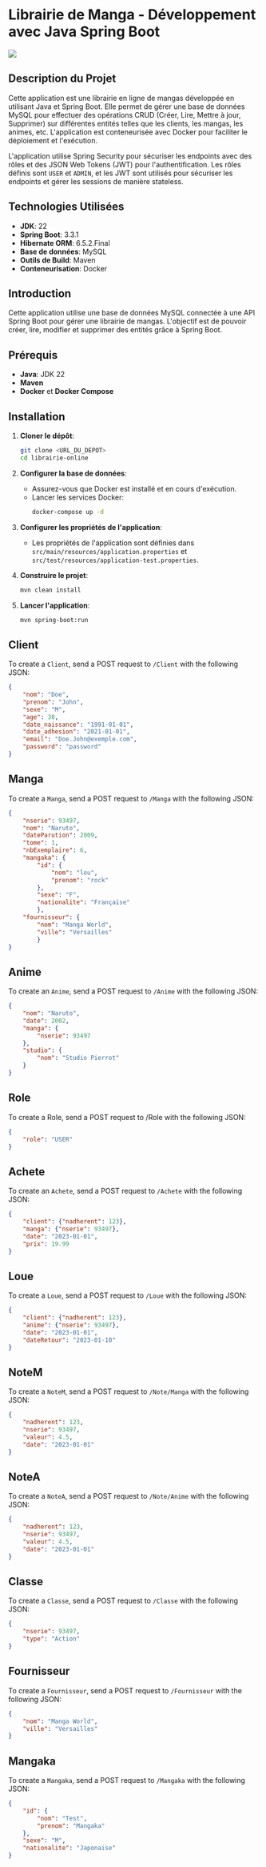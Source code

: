 # Librairie de Manga - Développement avec Java Spring Boot

![](backend.webp)

## Description du Projet

Cette application est une librairie en ligne de mangas développée en utilisant Java et Spring Boot. Elle permet de gérer une base de données MySQL pour effectuer des opérations CRUD (Créer, Lire, Mettre à jour, Supprimer) sur différentes entités telles que les clients, les mangas, les animes, etc. L'application est conteneurisée avec Docker pour faciliter le déploiement et l'exécution.

L'application utilise Spring Security pour sécuriser les endpoints avec des rôles et des JSON Web Tokens (JWT) pour l'authentification. Les rôles définis sont `USER` et `ADMIN`, et les JWT sont utilisés pour sécuriser les endpoints et gérer les sessions de manière stateless.

## Technologies Utilisées

- **JDK**: 22
- **Spring Boot**: 3.3.1
- **Hibernate ORM**: 6.5.2.Final
- **Base de données**: MySQL
- **Outils de Build**: Maven
- **Conteneurisation**: Docker

## Introduction

Cette application utilise une base de données MySQL connectée à une API Spring Boot pour gérer une librairie de mangas. L'objectif est de pouvoir créer, lire, modifier et supprimer des entités grâce à Spring Boot.

## Prérequis

- **Java**: JDK 22
- **Maven**
- **Docker** et **Docker Compose**

## Installation

1. **Cloner le dépôt**:
    ```sh
    git clone <URL_DU_DEPOT>
    cd librairie-online
    ```

2. **Configurer la base de données**:
    - Assurez-vous que Docker est installé et en cours d'exécution.
    - Lancer les services Docker:
        ```sh
        docker-compose up -d
        ```

3. **Configurer les propriétés de l'application**:
    - Les propriétés de l'application sont définies dans `src/main/resources/application.properties` et `src/test/resources/application-test.properties`.

4. **Construire le projet**:
    ```sh
    mvn clean install
    ```

5. **Lancer l'application**:
    ```sh
    mvn spring-boot:run
    ```
## Client

To create a `Client`, send a POST request to `/Client` with the following JSON:

```json
{
    "nom": "Doe",
    "prenom": "John",
    "sexe": "M",
    "age": 30,
    "date_naissance": "1991-01-01",
    "date_adhesion": "2021-01-01",
    "email": "Doe.John@exemple.com",
    "password": "password"
}
```

## Manga
To create a `Manga`, send a POST request to `/Manga` with the following JSON:
```json
{
    "nserie": 93497,
    "nom": "Naruto",
    "dateParution": 2009,
    "tome": 1,
    "nbExemplaire": 6,
    "mangaka": {
        "id": {
            "nom": "lou",
            "prenom": "rock"
        },
        "sexe": "F",
        "nationalite": "Française"
        },
    "fournisseur": {
        "nom": "Manga World",
        "ville": "Versailles"
        }
}
```
## Anime
To create an `Anime`, send a POST request to `/Anime` with the following JSON:
```json
{
    "nom": "Naruto",
    "date": 2002,
    "manga": {
        "nserie": 93497
    },
    "studio": {
        "nom": "Studio Pierrot"
    }
}
```
## Role
To create a Role, send a POST request to /Role with the following JSON:
```json
{
    "role": "USER"
}
```
## Achete
To create an `Achete`, send a POST request to `/Achete` with the following JSON:
```json
{
    "client": {"nadherent": 123},
    "manga": {"nserie": 93497},
    "date": "2023-01-01",
    "prix": 19.99
}
```
## Loue
To create a `Loue`, send a POST request to `/Loue` with the following JSON:
```json
{
    "client": {"nadherent": 123},
    "anime": {"nserie": 93497},
    "date": "2023-01-01",
    "dateRetour": "2023-01-10"
}
```
## NoteM
To create a `NoteM`, send a POST request to `/Note/Manga` with the following JSON:
```json
{
    "nadherent": 123,
    "nserie": 93497,
    "valeur": 4.5,
    "date": "2023-01-01"
}
```
## NoteA
To create a `NoteA`, send a POST request to `/Note/Anime` with the following JSON:
```json
{
    "nadherent": 123,
    "nserie": 93497,
    "valeur": 4.5,
    "date": "2023-01-01"
}
```
## Classe
To create a `Classe`, send a POST request to `/Classe` with the following JSON:
```json
{
    "nserie": 93497,
    "type": "Action"
}
```
## Fournisseur
To create a `Fournisseur`, send a POST request to `/Fournisseur` with the following JSON:
```json
{
    "nom": "Manga World",
    "ville": "Versailles"
}
```
## Mangaka
To create a `Mangaka`, send a POST request to `/Mangaka` with the following JSON:
```json
{
    "id": {
        "nom": "Test",
        "prenom": "Mangaka"
    },
    "sexe": "M",
    "nationalite": "Japonaise"
}
```